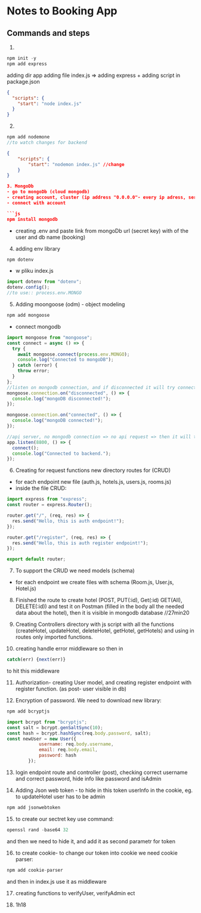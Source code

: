 # Notes to Booking App

## Commands and steps

1.

```js
npm init -y
npm add express
```

adding dir app
adding file index.js => adding express + adding script in package.json

```json
{
  "scripts": {
    "start": "node index.js"
  }
}
```

2.

```js
npm add nodemone
//to watch changes for backend
```

````json
{
    "scripts": {
        "start": "nodemon index.js" //change
    }
}

3. MongoDb
- go to mongoDb (cloud mongodb)
- creating account, cluster (ip address "0.0.0.0"- every ip adress, server adres after deploy)
- connect with account

```js
npm install mongodb
````

- creating .env and paste link from mongoDb url (secret key) with <password> of the user and db name (booking)

4. adding env library

```js
npm dotenv
```

- w pliku index.js

```js
import dotenv from "dotenv";
dotenv.config();
//to use:: process.env.MONGO
```

5. Adding moongoose (odm) - object modeling

```js
npm add mongoose
```

- connect mongodb

```js
import mongoose from "mongoose";
const connect = async () => {
  try {
    await mongoose.connect(process.env.MONGO);
    console.log("Connected to mongoDB");
  } catch (error) {
    throw error;
  }
};
//listen on mongodb connection, and if disconnected it will try connect again
mongoose.connection.on("disconnected", () => {
  console.log("mongoDB disconnected!");
});

mongoose.connection.on("connected", () => {
  console.log("mongoDB connected!");
});

//api server, no mongodb connection => no api request => then it will throw err
app.listen(8800, () => {
  connect();
  console.log("Connected to backend.");
});
```

6. Creating for request functions new directory routes for (CRUD)

- for each endpoint new file (auth.js, hotels.js, users.js, rooms.js)
- inside the file CRUD:

```js
import express from "express";
const router = express.Router();

router.get("/", (req, res) => {
  res.send("Hello, this is auth endpoint!");
});

router.get("/register", (req, res) => {
  res.send("Hello, this is auth register endpoint!");
});

export default router;
```

7. To support the CRUD we need models (schema)

- for each endpoint we create files with schema (Room.js, User.js, Hotel.js)

8. Finished the route to create hotel (POST, PUT(:id), Get(:id) GET(All), DELETE(:id)) and test it on Postman (filled in the body all the needed data about the hotel), then it is visible in mongodb database
   //27min20

9. Creating Controllers directory with js script with all the functions (createHotel, updateHotel, deleteHotel, getHotel, getHotels) and using in routes only imported functions.

10. creating handle error middleware so then in

```js
catch(err) {next(err)}
```

to hit this middleware

11. Authorization- creating User model, and creating register endpoint with register function. (as post- user visible in db)

12. Encryption of password. We need to download new library:

```js
npm add bcryptjs

import bcrypt from "bcryptjs";
const salt = bcrypt.genSaltSync(10);
const hash = bcrypt.hashSync(req.body.password, salt);
const newUser = new User({
            username: req.body.username,
            email: req.body.email,
            password: hash
        });
```
13. login endpoint route and controller (post), checking correct username and correct password, hide info like password and isAdmin

14. Adding Json web token - to hide in this token userInfo in the cookie, eg. to updateHotel user has to be admin
```js
npm add jsonwebtoken
```
15. to create our sectret key use command:
```js
openssl rand -base64 32
```
and then we need to hide it, and add it as second parametr for token

16. to create cookie- to change our token into cookie we need cookie parser:
```js
npm add cookie-parser
```

and then in index.js use it as middleware

17. creating functions to verifyUser, verifyAdmin ect

18. 1h18